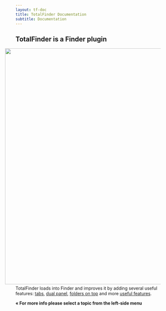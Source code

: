```yaml
---
layout: tf-doc
title: TotalFinder Documentation
subtitle: Documentation
---
```


## TotalFinder is a Finder plugin

<img src="/images/showcase/showcase-dual-mode.png" style="width: 760px; margin-left: -34px; margin-bottom: -10px">

TotalFinder loads into Finder and improves it by adding several useful features: [tabs](/tabs), [dual panel](/dual-mode), [folders on top](/folders-on-top) and more [useful features](/tweaks).

**« For more info please select a topic from the left-side menu**


